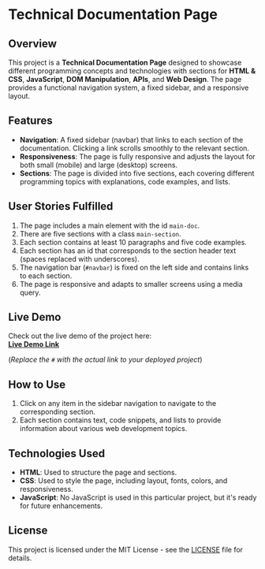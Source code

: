 # Technical Documentation Page

## Overview

This project is a **Technical Documentation Page** designed to showcase different programming concepts and technologies with sections for **HTML & CSS**, **JavaScript**, **DOM Manipulation**, **APIs**, and **Web Design**. The page provides a functional navigation system, a fixed sidebar, and a responsive layout.

## Features

- **Navigation**: A fixed sidebar (navbar) that links to each section of the documentation. Clicking a link scrolls smoothly to the relevant section.
- **Responsiveness**: The page is fully responsive and adjusts the layout for both small (mobile) and large (desktop) screens.
- **Sections**: The page is divided into five sections, each covering different programming topics with explanations, code examples, and lists.

## User Stories Fulfilled

1. The page includes a main element with the id `main-doc`.
2. There are five sections with a class `main-section`.
3. Each section contains at least 10 paragraphs and five code examples.
4. Each section has an id that corresponds to the section header text (spaces replaced with underscores).
5. The navigation bar (`#navbar`) is fixed on the left side and contains links to each section.
6. The page is responsive and adapts to smaller screens using a media query.

## Live Demo

Check out the live demo of the project here:  
[**Live Demo Link**](https://atharvaprojects.github.io/Technical-Documentation-Page-/)  

(*Replace the `#` with the actual link to your deployed project*)

## How to Use

1. Click on any item in the sidebar navigation to navigate to the corresponding section.
2. Each section contains text, code snippets, and lists to provide information about various web development topics.

## Technologies Used

- **HTML**: Used to structure the page and sections.
- **CSS**: Used to style the page, including layout, fonts, colors, and responsiveness.
- **JavaScript**: No JavaScript is used in this particular project, but it's ready for future enhancements.

## License

This project is licensed under the MIT License - see the [LICENSE](LICENSE) file for details.
